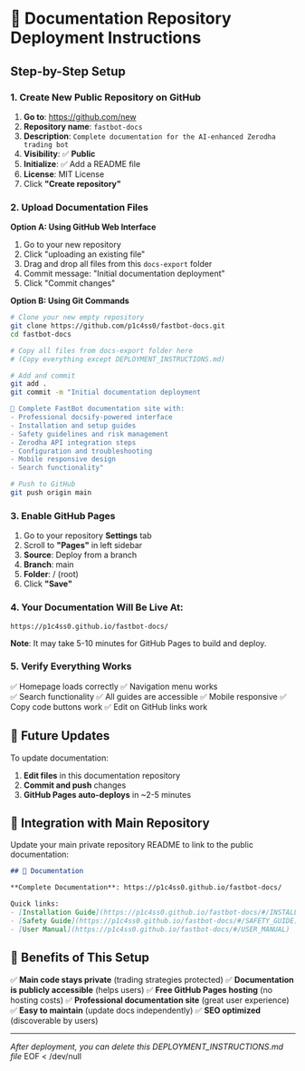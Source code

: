 # 📖 Documentation Repository Deployment Instructions

## Step-by-Step Setup

### 1. Create New Public Repository on GitHub

1. **Go to**: https://github.com/new
2. **Repository name**: `fastbot-docs`
3. **Description**: `Complete documentation for the AI-enhanced Zerodha trading bot`
4. **Visibility**: ✅ **Public**
5. **Initialize**: ✅ Add a README file
6. **License**: MIT License
7. Click **"Create repository"**

### 2. Upload Documentation Files

**Option A: Using GitHub Web Interface**
1. Go to your new repository
2. Click "uploading an existing file"
3. Drag and drop all files from this `docs-export` folder
4. Commit message: "Initial documentation deployment"
5. Click "Commit changes"

**Option B: Using Git Commands**
```bash
# Clone your new empty repository
git clone https://github.com/p1c4ss0/fastbot-docs.git
cd fastbot-docs

# Copy all files from docs-export folder here
# (Copy everything except DEPLOYMENT_INSTRUCTIONS.md)

# Add and commit
git add .
git commit -m "Initial documentation deployment

🚀 Complete FastBot documentation site with:
- Professional docsify-powered interface
- Installation and setup guides
- Safety guidelines and risk management
- Zerodha API integration steps
- Configuration and troubleshooting
- Mobile responsive design
- Search functionality"

# Push to GitHub
git push origin main
```

### 3. Enable GitHub Pages

1. Go to your repository **Settings** tab
2. Scroll to **"Pages"** in left sidebar
3. **Source**: Deploy from a branch
4. **Branch**: main
5. **Folder**: / (root)
6. Click **"Save"**

### 4. Your Documentation Will Be Live At:

```
https://p1c4ss0.github.io/fastbot-docs/
```

**Note**: It may take 5-10 minutes for GitHub Pages to build and deploy.

### 5. Verify Everything Works

✅ Homepage loads correctly
✅ Navigation menu works  
✅ Search functionality
✅ All guides are accessible
✅ Mobile responsive
✅ Copy code buttons work
✅ Edit on GitHub links work

## 🔄 Future Updates

To update documentation:

1. **Edit files** in this documentation repository
2. **Commit and push** changes
3. **GitHub Pages auto-deploys** in ~2-5 minutes

## 🔗 Integration with Main Repository

Update your main private repository README to link to the public documentation:

```markdown
## 📖 Documentation

**Complete Documentation**: https://p1c4ss0.github.io/fastbot-docs/

Quick links:
- [Installation Guide](https://p1c4ss0.github.io/fastbot-docs/#/INSTALLATION_GUIDE)
- [Safety Guide](https://p1c4ss0.github.io/fastbot-docs/#/SAFETY_GUIDE)
- [User Manual](https://p1c4ss0.github.io/fastbot-docs/#/USER_MANUAL)
```

## 🎉 Benefits of This Setup

✅ **Main code stays private** (trading strategies protected)
✅ **Documentation is publicly accessible** (helps users)
✅ **Free GitHub Pages hosting** (no hosting costs)
✅ **Professional documentation site** (great user experience)
✅ **Easy to maintain** (update docs independently)
✅ **SEO optimized** (discoverable by users)

---

*After deployment, you can delete this DEPLOYMENT_INSTRUCTIONS.md file*
EOF < /dev/null